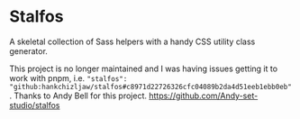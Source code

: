 # Stalfos

A skeletal collection of Sass helpers with a handy CSS utility class generator.

This project is no longer maintained and I was having issues getting it to work with pnpm, i.e. `"stalfos": "github:hankchizljaw/stalfos#c8971d22726326cfc04089b2da4d51eeb1ebb0eb"`. Thanks to Andy Bell for this project. https://github.com/Andy-set-studio/stalfos

